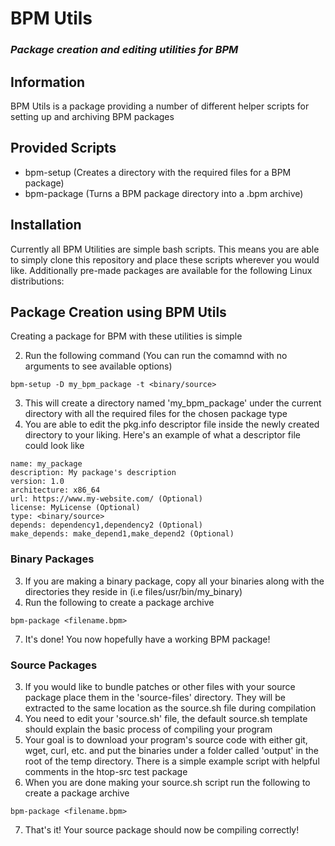 
# BPM Utils
### _Package creation and editing utilities for BPM_ ###

## Information

BPM Utils is a package providing a number of different helper scripts for setting up and archiving BPM packages

## Provided Scripts
- bpm-setup (Creates a directory with the required files for a BPM package)
-  bpm-package (Turns a BPM package directory into a .bpm archive)

## Installation

Currently all BPM Utilities are simple bash scripts. This means you are able to simply clone this repository and place these scripts wherever you would like. Additionally pre-made packages are available for the following Linux distributions:

## Package Creation using BPM Utils

Creating a package for BPM with these utilities is simple

2) Run the following command (You can run the comamnd with no arguments to see available options)
```
bpm-setup -D my_bpm_package -t <binary/source>
```
3) This will create a directory named 'my_bpm_package' under the current directory with all the required files for the chosen package type
4) You are able to edit the pkg.info descriptor file inside the newly created directory to your liking. Here's an example of what a descriptor  file could look like
```
name: my_package
description: My package's description
version: 1.0
architecture: x86_64
url: https://www.my-website.com/ (Optional)
license: MyLicense (Optional)
type: <binary/source>
depends: dependency1,dependency2 (Optional)
make_depends: make_depend1,make_depend2 (Optional)
```
### Binary Packages
3) If you are making a binary package, copy all your binaries along with the directories they reside in (i.e files/usr/bin/my_binary)
6) Run the following to create a package archive
```
bpm-package <filename.bpm>
```
7) It's done! You now hopefully have a working BPM package!
### Source Packages
3) If you would like to bundle patches or other files with your source package place them in the 'source-files' directory. They will be extracted to the same location as the source.sh file during compilation
4) You need to edit your 'source.sh' file, the default source.sh template should explain the basic process of compiling your program
5) Your goal is to download your program's source code with either git, wget, curl, etc. and put the binaries under a folder called 'output' in the root of the temp directory. There is a simple example script with helpful comments in the htop-src test package
6) When you are done making your source.sh script run the following to create a package archive
```
bpm-package <filename.bpm>
```
7) That's it! Your source package should now be compiling correctly!
